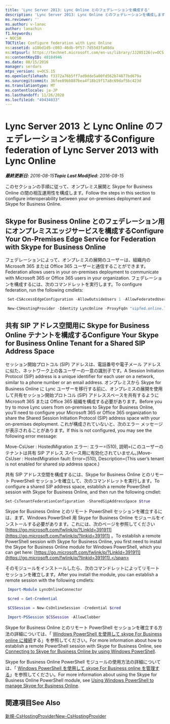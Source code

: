 ```yaml
---
title: 'Lync Server 2013: Lync Online とのフェデレーションを構成する'
description: 'Lync Server 2013: Lync Online とのフェデレーションを構成します。'
ms.reviewer: ''
ms.author: v-lanac
author: lanachin
f1.keywords:
- NOCSH
TOCTitle: Configure federation with Lync Online
ms:assetid: a10bd1d5-c003-46db-9f57-7d55d3fa08da
ms:mtpsurl: https://technet.microsoft.com/en-us/library/JJ205126(v=OCS.15)
ms:contentKeyID: 48184946
ms.date: 08/15/2016
manager: serdars
mtps_version: v=OCS.15
ms.openlocfilehash: f3372a76b5ff7ad9dde5a00fd562b74877bd679a
ms.sourcegitcommit: 36fee89bb887bea4f18b19f17a8c69daf5bc423d
ms.translationtype: MT
ms.contentlocale: ja-JP
ms.lasthandoff: 11/26/2020
ms.locfileid: "49434033"
---
```

# <a name="configure-federation-of-lync-server-2013-with-lync-online"></a><span data-ttu-id="e3c10-103">Lync Server 2013 と Lync Online のフェデレーションを構成する</span><span class="sxs-lookup"><span data-stu-id="e3c10-103">Configure federation of Lync Server 2013 with Lync Online</span></span>

<div data-xmlns="http://www.w3.org/1999/xhtml">

<div class="topic" data-xmlns="http://www.w3.org/1999/xhtml" data-msxsl="urn:schemas-microsoft-com:xslt" data-cs="https://msdn.microsoft.com/">

<div data-asp="https://msdn2.microsoft.com/asp">



</div>

<div id="mainSection">

<div id="mainBody"><span data-ttu-id="e3c10-104">

<span> </span></span><span class="sxs-lookup"><span data-stu-id="e3c10-104">

<span> </span></span></span>

<span data-ttu-id="e3c10-105">_**最終更新日:** 2016-08-15_</span><span class="sxs-lookup"><span data-stu-id="e3c10-105">_**Topic Last Modified:** 2016-08-15_</span></span>

<span data-ttu-id="e3c10-106">このセクションの手順に従って、オンプレミス展開と Skype for Business Online の間の相互運用性を構成します。</span><span class="sxs-lookup"><span data-stu-id="e3c10-106">Follow the steps in this section to configure interoperability between your on-premises deployment and Skype for Business Online.</span></span>

<span id="a"></span>

<div>

## <a name="configure-your-on-premises-edge-service-for-federation-with-skype-for-business-online"></a><span data-ttu-id="e3c10-107">Skype for Business Online とのフェデレーション用にオンプレミスエッジサービスを構成する</span><span class="sxs-lookup"><span data-stu-id="e3c10-107">Configure Your On-Premises Edge Service for Federation with Skype for Business Online</span></span>

<span data-ttu-id="e3c10-108">フェデレーションによって、オンプレミスの展開のユーザーは、組織内の Microsoft 365 または Office 365 ユーザーと通信することができます。</span><span class="sxs-lookup"><span data-stu-id="e3c10-108">Federation allows users in your on-premises deployment to communicate with Microsoft 365 or Office 365 users in your organization.</span></span> <span data-ttu-id="e3c10-109">フェデレーションを構成するには、次のコマンドレットを実行します。</span><span class="sxs-lookup"><span data-stu-id="e3c10-109">To configure federation, run the following cmdlets:</span></span>

   ```powershell
    Set-CSAccessEdgeConfiguration -AllowOutsideUsers 1 -AllowFederatedUsers 1 -UseDnsSrvRouting -EnablePartnerDiscovery $True
   ```

   ```powershell
    New-CSHostingProvider -Identity LyncOnline -ProxyFqdn "sipfed.online.lync.com" -Enabled $true -EnabledSharedAddressSpace $true -HostsOCSUsers $true -VerificationLevel UseSourceVerification -IsLocal $false -AutodiscoverUrl https://webdir.online.lync.com/Autodiscover/AutodiscoverService.svc/root
   ```

</div>

<span id="b"></span>

<div>

## <a name="configure-your-skype-for-business-online-tenant-for-a-shared-sip-address-space"></a><span data-ttu-id="e3c10-110">共有 SIP アドレス空間用に Skype for Business Online テナントを構成する</span><span class="sxs-lookup"><span data-stu-id="e3c10-110">Configure Your Skype for Business Online Tenant for a Shared SIP Address Space</span></span>

<span data-ttu-id="e3c10-111">セッション開始プロトコル (SIP) アドレスは、電話番号や電子メール アドレスに似た、ネットワーク上の各ユーザーの一意の識別子です。</span><span class="sxs-lookup"><span data-stu-id="e3c10-111">A Session Initiation Protocol (SIP) address is a unique identifier for each user on a network, similar to a phone number or an email address.</span></span> <span data-ttu-id="e3c10-112">オンプレミスから Skype for Business Online に Lync ユーザーを移行する前に、オンプレミスの展開を使用して共有セッション開始プロトコル (SIP) アドレススペースを共有するように Microsoft 365 または Office 365 組織を構成する必要があります。</span><span class="sxs-lookup"><span data-stu-id="e3c10-112">Before you try to move Lync users from on-premises to Skype for Business Online, you’ll need to configure your Microsoft 365 or Office 365 organization to share the Shared Session Initiation Protocol (SIP) address space with your on-premises deployment.</span></span> <span data-ttu-id="e3c10-113">これが構成されていないと、次のエラー メッセージが表示されることがあります。</span><span class="sxs-lookup"><span data-stu-id="e3c10-113">If this is not configured, you may see the following error message:</span></span>

<span data-ttu-id="e3c10-114">Move-CsUser : HostedMigration エラー: エラー=(510), 説明=(このユーザーのテナントは共有 SIP アドレス スペース用に有効化されていません。)</span><span class="sxs-lookup"><span data-stu-id="e3c10-114">Move-CsUser : HostedMigration fault: Error=(510), Description=(This user’s tenant is not enabled for shared sip address space.)</span></span>

<span data-ttu-id="e3c10-115">共有 SIP アドレス空間を構成するには、Skype for Business Online とのリモート PowerShell セッションを確立して、次のコマンドレットを実行します。</span><span class="sxs-lookup"><span data-stu-id="e3c10-115">To configure a shared SIP address space, establish a remote PowerShell session with Skype for Business Online, and then run the following cmdlet:</span></span>
```powershell
Set-CsTenantFederationConfiguration -SharedSipAddressSpace $true
```
<span data-ttu-id="e3c10-116">Skype for Business Online とのリモート PowerShell セッションを確立するには、まず、Windows PowerShell 用 Skype for Business Online モジュールをインストールする必要があります。これには、次のページを参照してください [https://go.microsoft.com/fwlink/p/?LinkId=391911](https://go.microsoft.com/fwlink/p/?linkid=391911) 。</span><span class="sxs-lookup"><span data-stu-id="e3c10-116">To establish a remote PowerShell session with Skype for Business Online, you first need to install the Skype for Business Online module for Windows PowerShell, which you can get here: [https://go.microsoft.com/fwlink/p/?LinkId=391911](https://go.microsoft.com/fwlink/p/?linkid=391911).</span></span>

<span data-ttu-id="e3c10-117">そのモジュールをインストールしたら、次のコマンドレットによってリモート セッションを確立します。</span><span class="sxs-lookup"><span data-stu-id="e3c10-117">After you install the module, you can establish a remote session with the following cmdlets:</span></span>

   ```powershell
    Import-Module LyncOnlineConnector
   ```

   ```powershell
    $cred = Get-Credential
   ``` 

   ```powershell
    $CSSession = New-CsOnlineSession -Credential $cred
   ```

   ```powershell
    Import-PSSession $CSSession -AllowClobber
   ```

<span data-ttu-id="e3c10-118">Skype for Business Online とのリモート PowerShell セッションを確立する方法の詳細については、「 [Windows PowerShell を使用して skype For Business online に接続](https://docs.microsoft.com/SkypeForBusiness/set-up-your-computer-for-windows-powershell/set-up-your-computer-for-windows-powershell)する」を参照してください。</span><span class="sxs-lookup"><span data-stu-id="e3c10-118">For more information about how to establish a remote PowerShell session with Skype for Business Online, see [Connecting to Skype for Business Online by using Windows PowerShell](https://docs.microsoft.com/SkypeForBusiness/set-up-your-computer-for-windows-powershell/set-up-your-computer-for-windows-powershell).</span></span>

<span data-ttu-id="e3c10-119">Skype for Business Online PowerShell モジュールの使用方法の詳細については、「 [Windows PowerShell を使用して skype For Business online を管理する](https://docs.microsoft.com/SkypeForBusiness/set-up-your-computer-for-windows-powershell/set-up-your-computer-for-windows-powershell)」を参照してください。</span><span class="sxs-lookup"><span data-stu-id="e3c10-119">For more information about using the Skype for Business Online PowerShell module, see [Using Windows PowerShell to manage Skype for Business Online](https://docs.microsoft.com/SkypeForBusiness/set-up-your-computer-for-windows-powershell/set-up-your-computer-for-windows-powershell).</span></span>

</div>

<div>

## <a name="see-also"></a><span data-ttu-id="e3c10-120">関連項目</span><span class="sxs-lookup"><span data-stu-id="e3c10-120">See Also</span></span>


[<span data-ttu-id="e3c10-121">新規-CsHostingProvider</span><span class="sxs-lookup"><span data-stu-id="e3c10-121">New-CsHostingProvider</span></span>](https://docs.microsoft.com/powershell/module/skype/New-CsHostingProvider)  
  

<span data-ttu-id="e3c10-122"></div>

</div>

<span> </span>

</div>

</div>

</span><span class="sxs-lookup"><span data-stu-id="e3c10-122"></div>

</div>

<span> </span>

</div>

</div>

</span></span></div>
